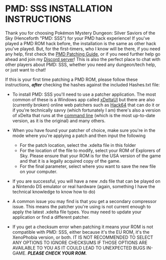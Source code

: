 # PMD: SSS INSTALLATION INSTRUCTIONS
Thank you for choosing Pokémon Mystery Dungeon: Silver Saviors of the Sky (Henceforth "PMD: SSS") for your PMD hack experience! If you've played a PMD ROM hack before, the installation is the same as other hack you've played. But, for the first-timers, who I know will be there, if you need any help, first check the [PMD Patching Guide](https://docs.google.com/document/d/1L67PlMxQ04Ns7pCRZJL3bhdWo1RLfq2NJP8t5z7985M/edit), or if you need further help go ahead and join my [Discord server](https://discord.gg/aEYSz2yXpm)! This is also the perfect place to chat with other players about PMD: SSS, whether you need any dungeon/tech help, or just want to chat!

If this is your first time patching a PMD ROM, please follow these instructions, ***after*** checking the hashes against the included Hashes.txt file:

- To install PMD: SSS you'll need to use a patcher application. The most common of these is a Windows app called [xDeltaUI](https://romhacking.net/utilities/598) but there are also (currently broken) online web patchers such as [Hack64](https://hack64.net/tools/patcher.php) that can do it or if you're technically savvy (which fortunately I am) there's also a version of xDelta that runs at the [command line](https://github.com/jmacd/xdelta) (which is the most up-to-date version, as it is the original) and many others.

- When you have found your patcher of choice, make sure you're in the mode where you're applying a patch and then input the following
	- For the patch location, select the .xdelta file in this folder
	- For the location of the file to modify, select your ROM of Explorers of Sky. Please ensure that your ROM is for the USA version of the game and that it is a legally acquired copy of the game.
	- For the final parameter, select where you want to save the new file on your computer.

- If you are successful, you will have a new .nds file that can be played on a Nintendo DS emulator or real hardware (again, something I have the technical knowledge to know how to do)

- A common issue you may find is that you get a secondary compressor issue. This means the patcher you're using is not current enough to apply the latest .xdelta file types. You may need to update your application or find a different patcher. 

- If you get a checksum error when patching it means your ROM is not compatible with PMD: SSS, either because it's the EU ROM, it's the XenoPhobia version, or both. IT IS NOT RECOMMENDED TO SELECT ANY OPTIONS TO IGNORE CHECKSUMS IF THOSE OPTIONS ARE AVAILABLE TO YOU AS IT COULD LEAD TO UNEXPECTED BUGS IN-GAME. ***PLEASE CHECK YOUR ROM.***
